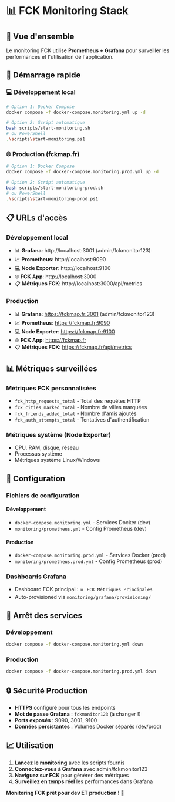 # 📊 FCK Monitoring Stack

## 🎯 Vue d'ensemble

Le monitoring FCK utilise **Prometheus + Grafana** pour surveiller les performances et l'utilisation de l'application.

## 🚀 Démarrage rapide

### **💻 Développement local**
```bash
# Option 1: Docker Compose
docker compose -f docker-compose.monitoring.yml up -d

# Option 2: Script automatique
bash scripts/start-monitoring.sh
# ou PowerShell
.\scripts\start-monitoring.ps1
```

### **🌐 Production (fckmap.fr)**
```bash
# Option 1: Docker Compose
docker compose -f docker-compose.monitoring.prod.yml up -d

# Option 2: Script automatique
bash scripts/start-monitoring-prod.sh
# ou PowerShell
.\scripts\start-monitoring-prod.ps1
```

## 📋 URLs d'accès

### **Développement local**
- 📊 **Grafana**: http://localhost:3001 (admin/fckmonitor123)
- 📈 **Prometheus**: http://localhost:9090
- 💻 **Node Exporter**: http://localhost:9100
- 🌐 **FCK App**: http://localhost:3000
- 📋 **Métriques FCK**: http://localhost:3000/api/metrics

### **Production**
- 📊 **Grafana**: https://fckmap.fr:3001 (admin/fckmonitor123)
- 📈 **Prometheus**: https://fckmap.fr:9090
- 💻 **Node Exporter**: https://fckmap.fr:9100
- 🌐 **FCK App**: https://fckmap.fr
- 📋 **Métriques FCK**: https://fckmap.fr/api/metrics

## 📊 Métriques surveillées

### **Métriques FCK personnalisées**
- `fck_http_requests_total` - Total des requêtes HTTP
- `fck_cities_marked_total` - Nombre de villes marquées
- `fck_friends_added_total` - Nombre d'amis ajoutés
- `fck_auth_attempts_total` - Tentatives d'authentification

### **Métriques système (Node Exporter)**
- CPU, RAM, disque, réseau
- Processus système
- Métriques système Linux/Windows

## 🔧 Configuration

### **Fichiers de configuration**

#### Développement
- `docker-compose.monitoring.yml` - Services Docker (dev)
- `monitoring/prometheus.yml` - Config Prometheus (dev)

#### Production
- `docker-compose.monitoring.prod.yml` - Services Docker (prod)
- `monitoring/prometheus.prod.yml` - Config Prometheus (prod)

### **Dashboards Grafana**
- Dashboard FCK principal : `📊 FCK Métriques Principales`
- Auto-provisioned via `monitoring/grafana/provisioning/`

## 🛑 Arrêt des services

### **Développement**
```bash
docker compose -f docker-compose.monitoring.yml down
```

### **Production**
```bash
docker compose -f docker-compose.monitoring.prod.yml down
```

## 🔒 Sécurité Production

- **HTTPS** configuré pour tous les endpoints
- **Mot de passe Grafana** : `fckmonitor123` (à changer !)
- **Ports exposés** : 9090, 3001, 9100
- **Données persistantes** : Volumes Docker séparés (dev/prod)

## 📈 Utilisation

1. **Lancez le monitoring** avec les scripts fournis
2. **Connectez-vous à Grafana** avec admin/fckmonitor123
3. **Naviguez sur FCK** pour générer des métriques
4. **Surveillez en temps réel** les performances dans Grafana

**Monitoring FCK prêt pour dev ET production ! 🚀**